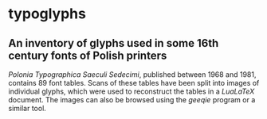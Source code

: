 # typoglyphs
## An inventory of glyphs used in some 16th century fonts of Polish printers

*Polonia Typographica Saeculi Sedecimi*, published between 1968 and
1981, contains 89 font tables. Scans of these tables have been split
into images of individual glyphs, which were used to reconstruct the
tables in a *LuaLaTeX* document. The images can also be browsed using
the *geeqie* program or a similar tool.
